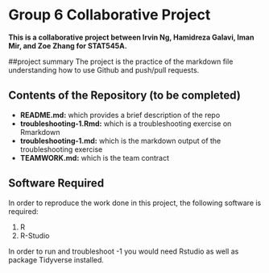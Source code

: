 # Group 6 Collaborative Project 

**This is a collaborative project between Irvin Ng, Hamidreza Galavi, Iman Mir, and Zoe Zhang for STAT545A.**

##project summary
The project is the practice of the markdown file understanding how to use Github and push/pull requests.

## Contents of the Repository (to be completed)
* **README.md:** which provides a brief description of the repo
* **troubleshooting-1.Rmd:** which is a troubleshooting exercise on Rmarkdown
* **troubleshooting-1.md:** which is the markdown output of the troubleshooting exercise
* **TEAMWORK.md:** which is the team contract

## Software Required
In order to reproduce the work done in this project, the following software is required:
1. R
2. R-Studio

In order to run and troubleshoot -1 you would need Rstudio as well as package Tidyverse installed.
